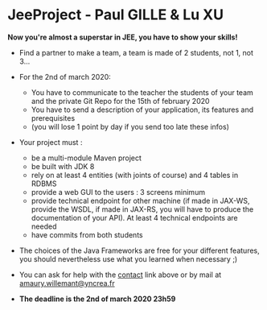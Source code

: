 # JeeProject - Paul GILLE & Lu XU
**Now you're almost a superstar in JEE, you have to show your skills!**

- Find a partner to make a team, a team is made of 2 students, not 1, not 3...

- For the 2nd of march 2020:

  - You have to communicate to the teacher the students of your team and the private Git Repo for the 15th of february 2020
  - You have to send a description of your application, its features and prerequisites
  - (you will lose 1 point by day if you send too late these infos)

- Your project must :

  - be a multi-module Maven project
  - be built with JDK 8
  - rely on at least 4 entities (with joints of course) and 4 tables in RDBMS
  - provide a web GUI to the users : 3 screens minimum
  - provide technical endpoint for other machine (if made in JAX-WS, provide the WSDL, if made in JAX-RS, you will have to produce the documentation of your API). At least 4 technical endpoints are needed
  - have commits from both students

- The choices of the Java Frameworks are free for your different features, you should nevertheless use what you learned when necessary ;)

- You can ask for help with the [contact](http://jee.chticod.eu/contact) link above or by mail at [amaury.willemant@yncrea.fr](mailto:amaury.willemant@yncrea.fr)

- **The deadline is the 2nd of march 2020 23h59**
